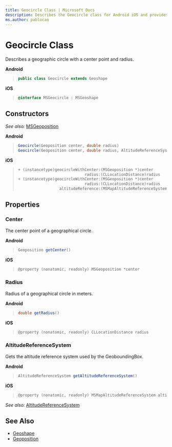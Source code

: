 ```yaml
---
title: Geocircle Class | Microsoft Docs
description: Describes the Geocircle class for Android iOS and provides the class' constructors, properties, and additional references.
ms.author: pablocan
---
```


# Geocircle Class

Describes a geographic circle with a center point and radius.

**Android**

>```java
> public class Geocircle extends Geoshape
>```

**iOS**

>```objectivec
> @interface MSGeocircle : MSGeoshape
>```

## Constructors

_See also:_ [MSGeoposition](Geoposition-class.md)

**Android**

>```java
> Geocircle(Geoposition center, double radius)
> Geocircle(Geoposition center, double radius, AltitudeReferenceSystem altitudeReferenceSystem)
>```

**iOS**
>```objectivec
> + (instancetype)geocircleWithCenter:(MSGeoposition *)center
>                              radius:(CLLocationDistance)radius
> + (instancetype)geocircleWithCenter:(MSGeoposition *)center
>                              radius:(CLLocationDistance)radius
>                   altitudeReference:(MSMapAltitudeReferenceSystem)altitudeReferenceSystem
>```

## Properties

### Center

The center point of a geographical circle.

**Android**

>```java
> Geoposition getCenter()
>```

**iOS**

>```objectivec
> @property (nonatomic, readonly) MSGeoposition *center
>```

### Radius

Radius of a geographical circle in meters.

**Android**

>```java
> double getRadius()
>```

**iOS**

>```objectivec
> @property (nonatomic, readonly) CLLocationDistance radius
>```

### AltitudeReferenceSystem

Gets the altitude reference system used by the GeoboundingBox.

**Android**

>```java
> AltitudeReferenceSystem getAltitudeReferenceSystem()
>```

**iOS**

>```objectivec 
> @property (nonatomic, readonly) MSMapAltitudeReferenceSystem altitudeReferenceSystem
>```

_See also:_ [AltitudeReferenceSystem](AltitudeReferenceSystem-enumeration.md)

## See Also

* [Geoshape](Geoshape-class.md)
* [Geoposition](Geoposition-class.md)